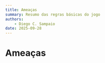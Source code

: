 ```yaml
---
title: Ameaças
summary: Resumo das regras básicas do jogo
authors:
    - Diego C. Sampaio
date: 2025-09-28
---
```


# Ameaças